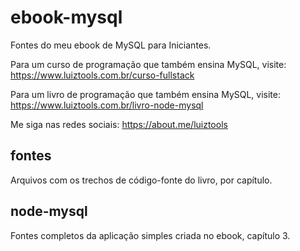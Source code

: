 # ebook-mysql
Fontes do meu ebook de MySQL para Iniciantes.

Para um curso de programação que também ensina MySQL, visite: https://www.luiztools.com.br/curso-fullstack

Para um livro de programação que também ensina MySQL, visite: https://www.luiztools.com.br/livro-node-mysql

Me siga nas redes sociais: https://about.me/luiztools

## fontes
Arquivos com os trechos de código-fonte do livro, por capítulo.

## node-mysql
Fontes completos da aplicação simples criada no ebook, capítulo 3.
